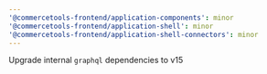 ```yaml
---
'@commercetools-frontend/application-components': minor
'@commercetools-frontend/application-shell': minor
'@commercetools-frontend/application-shell-connectors': minor
---
```


Upgrade internal `graphql` dependencies to v15
